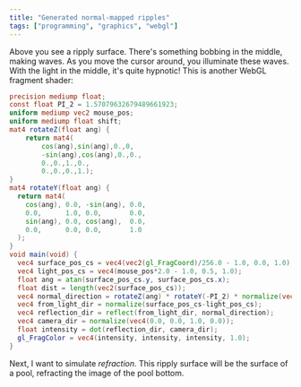 ```yaml
---
title: "Generated normal-mapped ripples"
tags: ["programming", "graphics", "webgl"]
---
```


<div>
  <canvas width="512" height="512" style="width: 256px; height: 256px;" id="canv"></canvas>
</div>

<script id="fragment-shader" type="x-shader/x-fragment">
  precision mediump float;
  const float PI_2 = 1.57079632679489661923;
  uniform mediump vec2 mouse_pos;
  uniform mediump float shift;
  mat4 rotateZ(float ang) {
      return mat4(
          cos(ang),sin(ang),0.,0,
          -sin(ang),cos(ang),0.,0.,
          0.,0.,1.,0.,
          0.,0.,0.,1.);
  }
  mat4 rotateY(float ang) {
    return mat4(
      cos(ang), 0.0, -sin(ang), 0.0,
      0.0,      1.0, 0.0,       0.0,
      sin(ang), 0.0, cos(ang),  0.0,
      0.0,      0.0, 0.0,       1.0
    );
  }
  void main(void) {
    vec4 surface_pos_cs = vec4(vec2(gl_FragCoord)/256.0 - 1.0, 0.0, 1.0);
    vec4 light_pos_cs = vec4(mouse_pos*2.0 - 1.0, 0.5, 1.0);
    float ang = atan(surface_pos_cs.y, surface_pos_cs.x);
    float dist = length(vec2(surface_pos_cs));
    vec4 normal_direction = rotateZ(ang) * rotateY(-PI_2) * normalize(vec4(1.0, 0.0, sin((dist-shift)*20.0)/4.0, 0.0));
    vec4 from_light_dir = normalize(surface_pos_cs-light_pos_cs);  
    vec4 reflection_dir = reflect(from_light_dir, normal_direction);
    vec4 camera_dir = normalize(vec4(0.0, 0.0, 1.0, 0.0));
    float intensity = dot(reflection_dir, camera_dir);
    gl_FragColor = vec4(intensity, intensity, intensity, 1.0);
  }
</script>

<script>
  const canvas = document.getElementById("canv");
  const gl = canvas.getContext('webgl');
  const vertexBuf = gl.createBuffer();
  gl.bindBuffer(gl.ARRAY_BUFFER, vertexBuf);
  gl.bufferData(gl.ARRAY_BUFFER, new Float32Array([
    -1,1,  -1,-1,  1,-1,  1, 1,
  ]), gl.STATIC_DRAW);
  function createShader(ty, src) {
    const s = gl.createShader(ty);
    gl.shaderSource(s, src);
    gl.compileShader(s);
    if (!gl.getShaderParameter(s, gl.COMPILE_STATUS)) throw gl.getShaderInfoLog(s);
    return s;
  }
  const vertShader = createShader(gl.VERTEX_SHADER, 'attribute vec2 c;void main(void){gl_Position=vec4(c, 0.0, 1.0);}');
  const fragShader = createShader(gl.FRAGMENT_SHADER, document.getElementById("fragment-shader").innerText);
  const prog = gl.createProgram();
  gl.attachShader(prog, vertShader);
  gl.attachShader(prog, fragShader);
  gl.linkProgram(prog);
  const coord = gl.getAttribLocation(prog, "c");
  const mousePosLoc = gl.getUniformLocation(prog, "mouse_pos");
  const shiftLoc = gl.getUniformLocation(prog, "shift");
  gl.useProgram(prog);
  gl.vertexAttribPointer(coord, 2, gl.FLOAT, false, 0, 0);
  var mousePos = {x: 0.1, y: 0.1};
  canvas.onmousemove = function(ev) {
    mousePos.x = ev.offsetX/256;
    mousePos.y = (256-ev.offsetY)/256;
  }
  function draw(ev) {
    gl.enableVertexAttribArray(coord);
    gl.uniform2fv(mousePosLoc, [mousePos.x, mousePos.y]);
    gl.uniform1f(shiftLoc, ((new Date().getTime())/1000)% (2*Math.PI));
    gl.clear(gl.COLOR_BUFFER_BIT);
    gl.drawArrays(gl.TRIANGLE_FAN, 0, 4);
    window.setTimeout(function(){window.requestAnimationFrame(draw);}, 33);
  }
  window.requestAnimationFrame(draw);
</script>

Above you see a ripply surface.
There's something bobbing in the middle, making waves.
As you move the cursor around,
you illuminate these waves.
With the light in the middle, it's quite hypnotic!
This is another WebGL fragment shader:

```glsl
precision mediump float;
const float PI_2 = 1.57079632679489661923;
uniform mediump vec2 mouse_pos;
uniform mediump float shift;
mat4 rotateZ(float ang) {
    return mat4(
        cos(ang),sin(ang),0.,0,
        -sin(ang),cos(ang),0.,0.,
        0.,0.,1.,0.,
        0.,0.,0.,1.);
}
mat4 rotateY(float ang) {
  return mat4(
    cos(ang), 0.0, -sin(ang), 0.0,
    0.0,      1.0, 0.0,       0.0,
    sin(ang), 0.0, cos(ang),  0.0,
    0.0,      0.0, 0.0,       1.0
  );
}
void main(void) {
  vec4 surface_pos_cs = vec4(vec2(gl_FragCoord)/256.0 - 1.0, 0.0, 1.0);
  vec4 light_pos_cs = vec4(mouse_pos*2.0 - 1.0, 0.5, 1.0);
  float ang = atan(surface_pos_cs.y, surface_pos_cs.x);
  float dist = length(vec2(surface_pos_cs));
  vec4 normal_direction = rotateZ(ang) * rotateY(-PI_2) * normalize(vec4(1.0, 0.0, sin((dist-shift)*20.0)/4.0, 0.0));
  vec4 from_light_dir = normalize(surface_pos_cs-light_pos_cs);  
  vec4 reflection_dir = reflect(from_light_dir, normal_direction);
  vec4 camera_dir = normalize(vec4(0.0, 0.0, 1.0, 0.0));
  float intensity = dot(reflection_dir, camera_dir);
  gl_FragColor = vec4(intensity, intensity, intensity, 1.0);
}
```

Next, I want to simulate _refraction_.
This ripply surface will be the surface of a pool,
refracting the image of the pool bottom.
